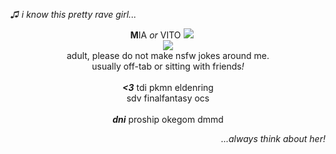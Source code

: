 <i>♫ i know this pretty rave girl...</i>
<p align="center">
 <b>M</b>IA  <i>or</i>  VITO‎ ‎<img src="https://files.catbox.moe/0j6ycf.png"> ‎ ‎ ‎ ‎ ‎ 
<br><img src="https://files.catbox.moe/e0ilq3.png">
<br>adult, please do not make nsfw jokes around me.
  <br> usually off-tab or sitting with friends<i>!</i>
  <br><br> <i><b><3</b></i> tdi pkmn eldenring
    <br> sdv finalfantasy ocs
<br><br> <i><b>dni</b></i> proship okegom dmmd
</p>
<p align="right">
<i>...always think about her!</i>
</p>
